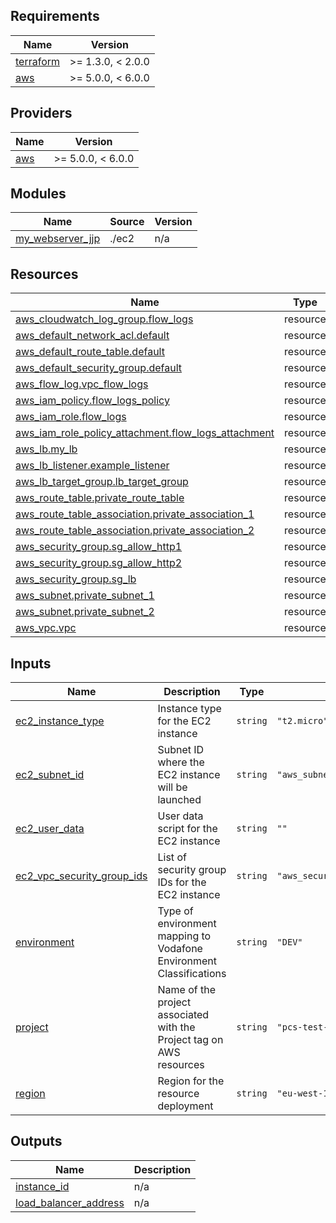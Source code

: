 <!-- BEGIN_TF_DOCS -->
## Requirements

| Name | Version |
|------|---------|
| <a name="requirement_terraform"></a> [terraform](#requirement\_terraform) | >= 1.3.0, < 2.0.0 |
| <a name="requirement_aws"></a> [aws](#requirement\_aws) | >= 5.0.0, < 6.0.0 |

## Providers

| Name | Version |
|------|---------|
| <a name="provider_aws"></a> [aws](#provider\_aws) | >= 5.0.0, < 6.0.0 |

## Modules

| Name | Source | Version |
|------|--------|---------|
| <a name="module_my_webserver_jjp"></a> [my\_webserver\_jjp](#module\_my\_webserver\_jjp) | ./ec2 | n/a |

## Resources

| Name | Type |
|------|------|
| [aws_cloudwatch_log_group.flow_logs](https://registry.terraform.io/providers/hashicorp/aws/latest/docs/resources/cloudwatch_log_group) | resource |
| [aws_default_network_acl.default](https://registry.terraform.io/providers/hashicorp/aws/latest/docs/resources/default_network_acl) | resource |
| [aws_default_route_table.default](https://registry.terraform.io/providers/hashicorp/aws/latest/docs/resources/default_route_table) | resource |
| [aws_default_security_group.default](https://registry.terraform.io/providers/hashicorp/aws/latest/docs/resources/default_security_group) | resource |
| [aws_flow_log.vpc_flow_logs](https://registry.terraform.io/providers/hashicorp/aws/latest/docs/resources/flow_log) | resource |
| [aws_iam_policy.flow_logs_policy](https://registry.terraform.io/providers/hashicorp/aws/latest/docs/resources/iam_policy) | resource |
| [aws_iam_role.flow_logs](https://registry.terraform.io/providers/hashicorp/aws/latest/docs/resources/iam_role) | resource |
| [aws_iam_role_policy_attachment.flow_logs_attachment](https://registry.terraform.io/providers/hashicorp/aws/latest/docs/resources/iam_role_policy_attachment) | resource |
| [aws_lb.my_lb](https://registry.terraform.io/providers/hashicorp/aws/latest/docs/resources/lb) | resource |
| [aws_lb_listener.example_listener](https://registry.terraform.io/providers/hashicorp/aws/latest/docs/resources/lb_listener) | resource |
| [aws_lb_target_group.lb_target_group](https://registry.terraform.io/providers/hashicorp/aws/latest/docs/resources/lb_target_group) | resource |
| [aws_route_table.private_route_table](https://registry.terraform.io/providers/hashicorp/aws/latest/docs/resources/route_table) | resource |
| [aws_route_table_association.private_association_1](https://registry.terraform.io/providers/hashicorp/aws/latest/docs/resources/route_table_association) | resource |
| [aws_route_table_association.private_association_2](https://registry.terraform.io/providers/hashicorp/aws/latest/docs/resources/route_table_association) | resource |
| [aws_security_group.sg_allow_http1](https://registry.terraform.io/providers/hashicorp/aws/latest/docs/resources/security_group) | resource |
| [aws_security_group.sg_allow_http2](https://registry.terraform.io/providers/hashicorp/aws/latest/docs/resources/security_group) | resource |
| [aws_security_group.sg_lb](https://registry.terraform.io/providers/hashicorp/aws/latest/docs/resources/security_group) | resource |
| [aws_subnet.private_subnet_1](https://registry.terraform.io/providers/hashicorp/aws/latest/docs/resources/subnet) | resource |
| [aws_subnet.private_subnet_2](https://registry.terraform.io/providers/hashicorp/aws/latest/docs/resources/subnet) | resource |
| [aws_vpc.vpc](https://registry.terraform.io/providers/hashicorp/aws/latest/docs/resources/vpc) | resource |

## Inputs

| Name | Description | Type | Default | Required |
|------|-------------|------|---------|:--------:|
| <a name="input_ec2_instance_type"></a> [ec2\_instance\_type](#input\_ec2\_instance\_type) | Instance type for the EC2 instance | `string` | `"t2.micro"` | no |
| <a name="input_ec2_subnet_id"></a> [ec2\_subnet\_id](#input\_ec2\_subnet\_id) | Subnet ID where the EC2 instance will be launched | `string` | `"aws_subnet.public_subnet_1.id"` | no |
| <a name="input_ec2_user_data"></a> [ec2\_user\_data](#input\_ec2\_user\_data) | User data script for the EC2 instance | `string` | `""` | no |
| <a name="input_ec2_vpc_security_group_ids"></a> [ec2\_vpc\_security\_group\_ids](#input\_ec2\_vpc\_security\_group\_ids) | List of security group IDs for the EC2 instance | `string` | `"aws_security_group.sg_allow_http1.id"` | no |
| <a name="input_environment"></a> [environment](#input\_environment) | Type of environment mapping to Vodafone Environment Classifications | `string` | `"DEV"` | no |
| <a name="input_project"></a> [project](#input\_project) | Name of the project associated with the Project tag on AWS resources | `string` | `"pcs-test-terraform-task"` | no |
| <a name="input_region"></a> [region](#input\_region) | Region for the resource deployment | `string` | `"eu-west-1"` | no |

## Outputs

| Name | Description |
|------|-------------|
| <a name="output_instance_id"></a> [instance\_id](#output\_instance\_id) | n/a |
| <a name="output_load_balancer_address"></a> [load\_balancer\_address](#output\_load\_balancer\_address) | n/a |
<!-- END_TF_DOCS -->